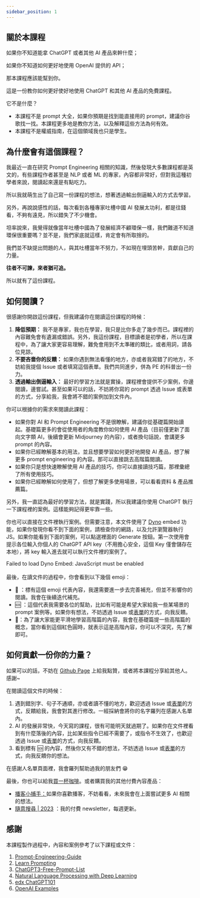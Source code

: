 ```yaml
---
sidebar_position: 1
---
```

<head>
  <script defer="defer" src="https://embed.trydyno.com/embedder.js"></script>
  <link href="https://embed.trydyno.com/embedder.css" rel="stylesheet" />
</head>

## 關於本課程

如果你不知道能拿 ChatGPT 或者其他 AI 產品來幹什麼；

如果你不知道如何更好地使用 OpenAI 提供的 API；

那本課程應該能幫到你。

這是一份教你如何更好使好地使用 ChatGPT 和其他 AI 產品的免費課程。

它不是什麼？

- 本課程不是 prompt 大全，如果你預期是找到能直接用的 prompt，建議你谷歌找一找。本課程更多地是教你方法，以及解釋這些方法為何有效。
- 本課程不是權威指南，在這個領域我也只是學生。

## 為什麼會有這個課程？

我最近一直在研究 Prompt Engineering 相關的知識，然後發現大多數課程都是英文的，有些課程作者甚至是 NLP 或者 ML 的專家，內容都非常好，但對我這種初學者來說，閱讀起來還是有點吃力。

所以我就萌生出了自己寫一份課程的想法，想著透過輸出倒逼輸入的方式去學習。

另外，再說說感性的話，每次看到各種專家吐槽中國 AI 發展太功利，都是往錢看，不夠有遠見，所以錯失了不少機會。

坦率說來，我覺得就像當年吐槽中國為了發展經濟不顧環保一樣，我們難道不知道環保很重要嗎？並不是，我們家底就這樣，肯定會有所取捨的。

我們並不缺提出問題的人，與其吐槽當年不努力，不如現在埋頭苦幹，貢獻自己的力量。

**往者不可諫，來者猶可追。**

所以就有了這份課程。

## 如何閱讀？

很感謝你開啟這份課程，但我建議你在閱讀這份課程的時候：

1. **降低預期：** 我不是專家，我也在學習，我只是比你多走了幾步而已。課程裡的內容難免會有遺漏或錯誤。另外，我這份課程，目標讀者是初學者，所以在課程中，為了讓大家更容易理解，難免會用到不太準確的類比，或者用詞，請各位見諒。
2. **不要吝嗇你的反饋：** 如果你遇到無法看懂的地方，亦或者我寫錯了的地方，不妨給我提個 Issue 或者填寫這個表單。我們共同進步，併為 PE 的科普出一份力。
3. **透過輸出倒逼輸入：** 最好的學習方法就是實操，課程裡會提供不少案例，你邊閱讀，邊嘗試。甚至如果可以的話，不妨將你寫的 prompt 透過 Issue 或表單的方式，分享給我，我會將不錯的案例加到文件內。

你可以根據你的需求來閱讀此課程：

- 如果你對 AI 和 Prompt Engineering 不是很瞭解，建議你從基礎篇開始讀起。基礎篇更多的會從使用者的角度教你如何使用 AI 產品（目前僅更新了面向文字類 AI，後續會更新 Midjourney 的內容），或者換句話說，會講更多 prompt 的內容。
- 如果你已經瞭解基本的用法，並且想要學習如何更好地開發 AI 產品，想了解更多 prompt engineering 的內容。那可以直接跳去高階篇閱讀。
- 如果你只是想快速瞭解使用 AI 產品的技巧，你可以直接讀技巧篇，那裡彙總了所有使用技巧。
- 如果你已經瞭解如何使用了，但想了解更多使用場景，可以看看資料 & 產品推薦篇。

另外，我一直認為最好的學習方法，就是實踐，所以我建議你使用 ChatGPT 執行一下課程裡的案例。這樣能夠記得更牢靠一些。

你也可以直接在文件裡執行案例。但需要注意，本文件使用了 [Dyno](https://trydyno.com/) embed 功能，如果你發現你看不到下面的案例，請檢查你的網路，以及允許瀏覽器執行 JS。如果你能看到下面的案例，可以點選裡面的 Generate 按鈕。第一次使用會提示各位輸入你個人的 ChatGPT API key（不用擔心安全，這個 Key 僅會儲存在本地），將 key 輸入進去就可以執行文件裡的案例了。

<div trydyno-embed="" openai-model="text-davinci-003" initial-prompt="What is the capital of China?" initial-response="The capital of China is Beijing. " max-tokens="256" box-rows="3" model-temp="0.7" top-p="1">
    <noscript>Failed to load Dyno Embed: JavaScript must be enabled</noscript>
</div>

<br/>
最後，在讀文件的過程中，你會看到以下幾個 emoji：

- 🚧 ：標有這個 emoji 代表內容，我還需要進一步去完善補充，但並不影響你的閱讀。我會在後續迭代補充。
- 🆘 ：這個代表我需要各位的幫助，比如有可能是希望大家給我一些某場景的 prompt 案例等。如果你有想法，不妨透過 Issue 或[表單](https://mcousdyt7h.feishu.cn/share/base/form/shrcn8p8MEmbkTiCDyVVPmdUoSg)的方式，向我反饋。
- 🔴：為了讓大家能更平滑地學習高階篇的內容，我會在基礎篇提一些高階篇的概念，當你看到這個紅色圓時，就表示這是高階內容，你可以不深究，先了解即可。

## 如何貢獻一份你的力量？

如果可以的話，不妨在 [Github Page](https://github.com/doggy8088/Learning-Prompt) 上給我點贊，或者將本課程分享給其他人。感謝~

在閱讀這個文件的時候：

1. 遇到錯別字、句子不通順，亦或者讀不懂的地方，歡迎透過 Issue 或[表單](https://mcousdyt7h.feishu.cn/share/base/form/shrcn8p8MEmbkTiCDyVVPmdUoSg)的方式，反饋給我，我會對其進行修改。一經採納會將你的名字羅列在感謝人名單內。
2. AI 的發展非常快，今天寫的課程，很有可能明天就過期了。如果你在文件裡看到有什麼落後的內容，比如某些指令已經不需要了，或指令不生效了，也歡迎透過 Issue 或[表單](https://mcousdyt7h.feishu.cn/share/base/form/shrcn8p8MEmbkTiCDyVVPmdUoSg)的方式，向我反饋。
3. 看到標有 🆘 的內容，然後你又有不錯的想法，不妨透過 Issue 或[表單](https://mcousdyt7h.feishu.cn/share/base/form/shrcn8p8MEmbkTiCDyVVPmdUoSg)的方式，向我反饋你的想法。

在感謝人名單頁面裡，我會羅列幫助過我的朋友們 😁

最後，你也可以給我[買一杯咖啡](https://www.buymeacoffee.com/thinkingjimmy)。或者購買我的其他付費內容產品：

- [播客小捕手：](https://xiaobot.net/p/xiaobushous1?refer=599951e8-47eb-4898-aa3b-a7d0a1a06b0f)如果你喜歡播客，不妨看看，未來我會在上面嘗試更多 AI 相關的想法。
- [隨意搜尋 | 2023](https://xiaobot.net/p/suiyisouxun2023?refer=599951e8-47eb-4898-aa3b-a7d0a1a06b0f) ：我的付費 newsletter，每週更新。

## 感謝

本課程製作過程中，內容和案例參考了以下課程或文件：

1. [Prompt-Engineering-Guide](https://github.com/dair-ai/Prompt-Engineering-Guide)
2. [Learn Prompting](https://learnprompting.org/)
3. [ChatGPT3-Free-Prompt-List](https://github.com/mattnigh/ChatGPT3-Free-Prompt-List)
4. [Natural Language Processing with Deep Learning](http://web.stanford.edu/class/cs224n/slides/cs224n-2023-lecture11-prompting-rlhf.pdf)
5. [edx ChatGPT101](https://www.edx.org/course/introduction-to-chatgpt)
6. [OpenAI Examples](https://platform.openai.com/examples)





